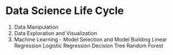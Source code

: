 # Data Science Life Cycle
1. Data Manipulation
2. Data Exploration and Visualization
3. Machine Learning - Model Selection and Model Building
   Linear Regression
   Logistic Regression
   Decision Tree
   Random Forest
